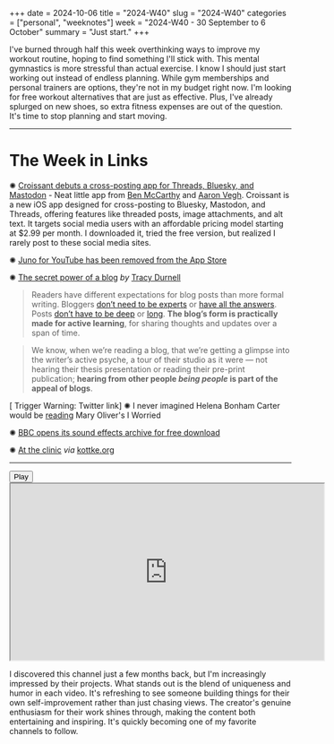 +++
date = 2024-10-06
title = "2024-W40"
slug = "2024-W40"
categories = ["personal", "weeknotes"]
week = "2024-W40 - 30 September to 6 October"
summary = "Just start."
+++

I've burned through half this week overthinking ways to improve my workout routine, hoping to find something I'll stick with. This mental gymnastics is more stressful than actual exercise. I know I should just start working out instead of endless planning. While gym memberships and personal trainers are options, they're not in my budget right now. I'm looking for free workout alternatives that are just as effective. Plus, I've already splurged on new shoes, so extra fitness expenses are out of the question. It's time to stop planning and start moving.

---

# The Week in Links

✺ [Croissant debuts a cross-posting app for Threads, Bluesky, and Mastodon](https://techcrunch.com/2024/10/01/croissant-debuts-a-cross-posting-app-for-threads-bluesky-and-mastodon/?ref=krabf.com) - Neat little app from [Ben McCarthy](https://benricemccarthy.com/?ref=krabf.com) and [Aaron Vegh](https://innoveghtive.com/). Croissant is a new iOS app designed for cross-posting to Bluesky, Mastodon, and Threads, offering features like threaded posts, image attachments, and alt text. It targets social media users with an affordable pricing model starting at $2.99 per month. I downloaded it, tried the free version, but realized I rarely post to these social media sites.

✺ [Juno for YouTube has been removed from the App Store](https://christianselig.com/2024/10/juno-removed/)

✺ [The secret power of a blog](https://tracydurnell.com/2024/09/29/the-secret-power-of-a-blog/) *by* [Tracy Durnell](https://tracydurnell.com/)
> Readers have different expectations for blog posts than more formal writing. Bloggers [don’t need to be experts](https://jvns.ca/blog/2023/06/05/some-blogging-myths/#myth-you-need-to-be-an-expert) or [have all the answers](https://tracydurnell.com/2023/11/01/mistakes-are-part-of-the-learning-process/). Posts [don’t have to be deep](https://tracydurnell.com/2023/03/27/blog-posts-dont-have-to-be-long/) or [long](https://tracydurnell.com/2020/12/05/write-shorter/). **The blog’s form is practically made for active learning**, for sharing thoughts and updates over a span of time.

> We know, when we’re reading a blog, that we’re getting a glimpse into the writer’s active psyche, a tour of their studio as it were — not hearing their thesis presentation or reading their pre-print publication; **hearing from other people _being people_ is part of the appeal of blogs**.

[ Trigger Warning: Twitter link]
✺ I never imagined Helena Bonham Carter would be [reading](https://x.com/AllieEsiri/status/1841729552705306913) Mary Oliver's I Worried

✺ [BBC opens its sound effects archive for free download](https://sound-effects.bbcrewind.co.uk/)

✺ [At the clinic](https://www.thewhitereview.org/fiction/at-the-clinic/) *via* [kottke.org](https://kottke.org/24/10/two-sally-rooney-things-i-didnt-know-about/?ref=krabf.com)

---

<lite-youtube videoid="PZl99sqHD30" style="background-image: url(&quot;https://i.ytimg.com/vi/PZl99sqHD30/hqdefault.jpg&quot;);" class="lyt-activated"><button type="button" class="lty-playbtn"><span class="lyt-visually-hidden">Play</span></button><iframe width="560" height="315" title="Play" allow="accelerometer; autoplay; encrypted-media; gyroscope; picture-in-picture" allowfullscreen="" src="https://www.youtube-nocookie.com/embed/PZl99sqHD30?autoplay"></iframe></lite-youtube>

I discovered this channel just a few months back, but I'm increasingly impressed by their projects. What stands out is the blend of uniqueness and humor in each video. It's refreshing to see someone building things for their own self-improvement rather than just chasing views. The creator's genuine enthusiasm for their work shines through, making the content both entertaining and inspiring. It's quickly becoming one of my favorite channels to follow.